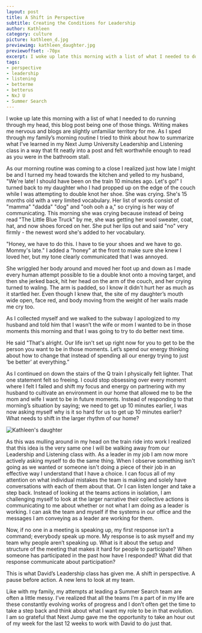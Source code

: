```yaml
---
layout: post
title: A Shift in Perspective
subtitle: Creating the Conditions for Leadership
author: Kathleen
category: culture
picture: kathleen_d.jpg
previewimg: kathleen_daughter.jpg
previewoffset: -70px
excerpt: I woke up late this morning with a list of what I needed to do running through my head, this blog post being one of those things. Writing makes me nervous and blogs are slightly unfamiliar territory for me. As I sped through my family’s morning routine I tried to think about how to summarize what I’ve learned in my Next Jump University Leadership and Listening class in a way that fit neatly into a post and felt worthwhile enough to read as you were in the bathroom stall. 
tags:
- perspective
- leadership
- listening
- betterme
- betterus
- NxJ U
- Summer Search
---
```


I woke up late this morning with a list of what I needed to do running through my head, this blog post being one of those things. Writing makes me nervous and blogs are slightly unfamiliar territory for me. As I sped through my family’s morning routine I tried to think about how to summarize what I’ve learned in my Next Jump University Leadership and Listening class in a way that fit neatly into a post and felt worthwhile enough to read as you were in the bathroom stall. 

As our morning routine was coming to a close I realized just how late I might be and I turned my head towards the kitchen and yelled to my husband, "We're late! I should have been on the train 10 minutes ago. Let's go!" I turned back to my daughter who I had propped up on the edge of the couch while I was attempting to double knot her shoe. She was crying. She's 15 months old with a very limited vocabulary. Her list of words consist of "mamma" "dadda" "dog" and "ooh ooh a a," so crying is her way of communicating. This morning she was crying because instead of being read "The Little Blue Truck" by me, she was getting her wool sweater, coat, hat, and now shoes forced on her.  She put her lips out and said "no" very firmly - the newest word she's added to her vocabulary.
 
"Honey, we have to do this. I have to tie your shoes and we have to go. Mommy's late." I added a "honey" at the front to make sure she knew I loved her, but my tone clearly communicated that I was annoyed.
 
She wriggled her body around and moved her foot up and down as I made every human attempt possible to tie a double knot onto a moving target, and then she jerked back, hit her head on the arm of the couch, and her crying turned to waling. The arm is padded, so I know it didn't hurt her as much as it startled her. Even though I knew that, the site of my daughter’s mouth wide open, face red, and body moving from the weight of her wails made me cry too. 
 
As I collected myself and we walked to the subway I apologized to my husband and told him that I wasn’t the wife or mom I wanted to be in those moments this morning and that I was going to try to do better next time. 

He said "That's alright. Our life isn't set up right now for you to get to be the person you want to be in those moments. Let’s spend our energy thinking about how to change that instead of spending all our energy trying to just ‘be better’ at everything.” 

As I continued on down the stairs of the Q train I physically felt lighter. That one statement felt so freeing. I could stop obsessing over every moment where I felt I failed and shift my focus and energy on partnering with my husband to cultivate an environment in our home that allowed me to be the mom and wife I want to be in future moments. Instead of responding to that morning’s situation by saying; we need to get up 10 minutes earlier, I was now asking myself why is it so hard for us to get up 10 minutes earlier? What needs to shift in the larger rhythm of our home?

![Kathleen's daughter](/images/kathleen_daughter.jpg)

As this was mulling around in my head on the train ride into work I realized that this idea is the very same one I will be walking away from our Leadership and Listening class with. As a leader in my job I am now more actively asking myself to do the same thing. When I observe something isn't going as we wanted or someone isn't doing a piece of their job in an effective way I understand that I have a choice. I can focus all of my attention on what individual mistakes the team is making and solely have conversations with each of them about that. Or I can listen longer and take a step back. Instead of looking at the teams actions in isolation, I am challenging myself to look at the larger narrative their collective actions is communicating to me about whether or not what I am doing as a leader is working. I can ask the team and myself if the systems in our office and the messages I am conveying as a leader are working for them. 

Now, if no one in a meeting is speaking up, my first response isn’t a command; everybody speak up more. My response is to ask myself and my team why people aren’t speaking up. What is it about the setup and structure of the meeting that makes it hard for people to participate? When someone has participated in the past how have I responded? What did that response communicate about participation? 

This is what David’s Leadership class has given me. A shift in perspective. A pause before action. A new lens to look at my team. 

Like with my family, my attempts at leading a Summer Search team are often a little messy. I’ve realized that all the teams I’m a part of in my life are these constantly evolving works of progress and I don’t often get the time to take a step back and think about what I want my role to be in that evolution. I am so grateful that Next Jump gave me the opportunity to take an hour out of my week for the last 12 weeks to work with David to do just that.  


